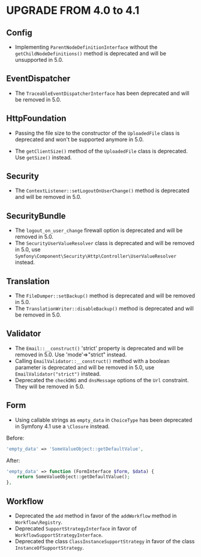 UPGRADE FROM 4.0 to 4.1
=======================

Config
------

 * Implementing `ParentNodeDefinitionInterface` without the `getChildNodeDefinitions()` method
   is deprecated and will be unsupported in 5.0.

EventDispatcher
---------------

 * The `TraceableEventDispatcherInterface` has been deprecated and will be removed in 5.0.

HttpFoundation
--------------

 * Passing the file size to the constructor of the `UploadedFile` class is deprecated and won't be
   supported anymore in 5.0.

 * The `getClientSize()` method of the `UploadedFile` class is deprecated. Use `getSize()` instead.

Security
--------

 * The `ContextListener::setLogoutOnUserChange()` method is deprecated and will be removed in 5.0.

SecurityBundle
--------------

 * The `logout_on_user_change` firewall option is deprecated and will be removed in 5.0.
 * The `SecurityUserValueResolver` class is deprecated and will be removed in 5.0, use
   `Symfony\Component\Security\Http\Controller\UserValueResolver` instead.

Translation
-----------

 * The `FileDumper::setBackup()` method is deprecated and will be removed in 5.0.
 * The `TranslationWriter::disableBackup()` method is deprecated and will be removed in 5.0.

Validator
--------

 * The `Email::__construct()` 'strict' property is deprecated and will be removed in 5.0. Use 'mode'=>"strict" instead.
 * Calling `EmailValidator::__construct()` method with a boolean parameter is deprecated and will be removed in 5.0, use `EmailValidator("strict")` instead.
 * Deprecated the `checkDNS` and `dnsMessage` options of the `Url` constraint. They will be removed in 5.0.

Form
----

 * Using callable strings as `empty_data` in `ChoiceType` has been deprecated in Symfony 4.1 use a `\Closure` instead.

  Before:
  
  ```php
  'empty_data' => 'SomeValueObject::getDefaultValue',
  ```

  After:
  
  ```php
  'empty_data' => function (FormInterface $form, $data) {
      return SomeValueObject::getDefaultValue();
  },
  ```

Workflow
--------

 * Deprecated the `add` method in favor of the `addWorkflow` method in `Workflow\Registry`.
 * Deprecated `SupportStrategyInterface` in favor of `WorkflowSupportStrategyInterface`.
 * Deprecated the class `ClassInstanceSupportStrategy` in favor of the class `InstanceOfSupportStrategy`.
